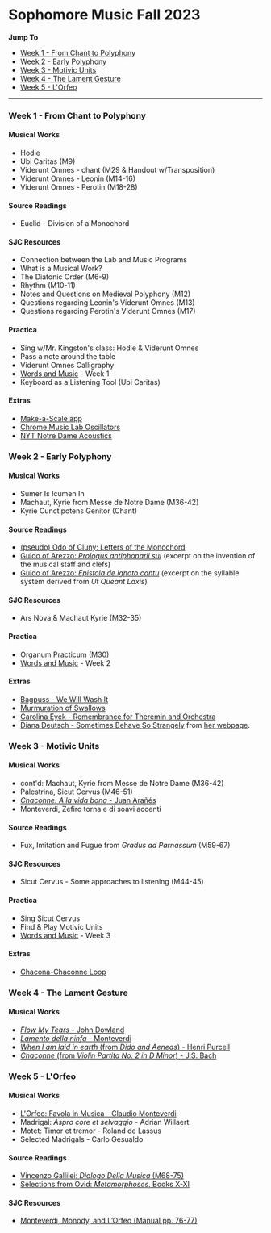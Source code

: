 #  Sophomore Music Fall 2023



**Jump To**

- [Week 1 - From Chant to Polyphony](#week-1---from-chant-to-polyphony)
- [Week 2 - Early Polyphony](#week-2---early-polyphony)
- [Week 3 - Motivic Units](#week-3---motivic-units)
- [Week 4 - The Lament Gesture](#week-4---the-lament-gesture)
- [Week 5 - L'Orfeo](#week-5---lorfeo)



---

### Week 1 - From Chant to Polyphony

#### Musical Works

- Hodie 
- Ubi Caritas (M9)
- Viderunt Omnes - chant (M29 & Handout w/Transposition)
- Viderunt Omnes - Leonin (M14-16)
- Viderunt Omnes - Perotin (M18-28)



#### Source Readings

- Euclid - Division of a Monochord



#### SJC Resources

- Connection between the Lab and Music Programs
- What is a Musical Work?
- The Diatonic Order (M6-9)
- Rhythm (M10-11)
- Notes and Questions on Medieval Polyphony (M12)
- Questions regarding Leonin's Viderunt Omnes (M13)
- Questions regarding Perotin's Viderunt Omnes (M17)



#### Practica

- Sing w/Mr. Kingston's class: Hodie & Viderunt Omnes
- Pass a note around the table
- Viderunt Omnes Calligraphy
- [Words and Music](words-and-music/wk1) - Week 1
- Keyboard as a Listening Tool (Ubi Caritas)



#### Extras

- [Make-a-Scale app](https://davidforrest.github.io/makeascale/)
- [Chrome Music Lab Oscillators](https://musiclab.chromeexperiments.com/Oscillators/)
- [NYT Notre Dame Acoustics](https://www.nytimes.com/interactive/2023/03/03/magazine/notre-dame-cathedral-acoustics-sound.html)




### Week 2 - Early Polyphony


#### Musical Works

- Sumer Is Icumen In
- Machaut, Kyrie from Messe de Notre Dame (M36-42)
- Kyrie Cunctipotens Genitor (Chant) 



#### Source Readings

- [(pseudo) Odo of Cluny: Letters of the Monochord](resources/odo_monochord.pdf)
- [Guido of Arezzo: *Prologus antiphonarii sui*](resources/guido_staff_clefs.pdf) (excerpt on the invention of the musical staff and clefs)
- [Guido of Arezzo: *Epistola de ignoto cantu*](resources/guido_syllables.pdf) (excerpt on the syllable system derived from *Ut Queant Laxis*)



#### SJC Resources

- Ars Nova & Machaut Kyrie (M32-35)



#### Practica

- Organum Practicum (M30) 
- [Words and Music](words-and-music/wk2) - Week 2



#### Extras

- [Bagpuss - We Will Wash It](https://www.youtube.com/watch?v=WVzAJbEkyyU)
- [Murmuration of Swallows](https://www.youtube.com/watch?v=VBjxsKNIHD8)
- [Carolina Eyck - Remembrance for Theremin and Orchestra](https://www.youtube.com/watch?v=QQCcDh3QmGU)
- [Diana Deutsch - Sometimes Behave So Strangely](http://philomel.com/asa156th/mp3/Sound_Demo_1.mp3) from [her webpage](https://deutsch.ucsd.edu/psychology/pages.php?i=212).



### Week 3 - Motivic Units


#### Musical Works

- cont'd: Machaut, Kyrie from Messe de Notre Dame (M36-42)
- Palestrina, Sicut Cervus (M46-51)
- [*Chaconne: A la vida bona* - Juan Arañés](musical_works/chacona_aranes)
- Monteverdi, Zefiro torna e di soavi accenti



#### Source Readings

- Fux, Imitation and Fugue from *Gradus ad Parnassum* (M59-67)



#### SJC Resources

- Sicut Cervus - Some approaches to listening (M44-45)



#### Practica

- Sing Sicut Cervus
- Find & Play Motivic Units
- [Words and Music](words-and-music/wk3) - Week 3



#### Extras

- <a href="resources/chacona_chaconne_loop.mp3" target="_blank">Chacona-Chaconne Loop</a>



### Week 4 - The Lament Gesture


#### Musical Works

- [*Flow My Tears* - John Dowland](musical_works/flow_my_tears_dowland)
- [*Lamento della ninfa* - Monteverdi](musical_works/lamento_della_ninfa_monteverdi)
- [*When I am laid in earth* (from *Dido and Aeneas*) - Henri Purcell](musical_works/didos_lament_purcell)
- [*Chaconne* (from *Violin Partita No. 2 in D Minor*) - J.S. Bach](musical_works/chaconne_bach)



### Week 5 - L'Orfeo


#### Musical Works

- [L'Orfeo: Favola in Musica - Claudio Monteverdi](musical_works/orfeo_monteverdi)
- Madrigal: *Aspro core et selvaggio* - Adrian Willaert
- Motet: Timor et tremor - Roland de Lassus
- Selected Madrigals - Carlo Gesualdo



#### Source Readings

- [Vincenzo Gallilei: *Dialogo Della Musica* (M68-75)](modular_manual/2022-23_SO/68-75_Gallilei_Dialogo_Excerpt.pdf)
- [Selections from Ovid: *Metamorphoses*, Books X-XI](readings/Ovid_Orpheus.pdf)



#### SJC Resources

- [Monteverdi, Monody, and L’Orfeo (Manual pp. 76-77)](modular_manual/2022-23_SO/76-77_Monteverdi_Monody_Orfeo.pdf)
